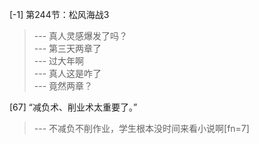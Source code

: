 
[-1] 第244节：松风海战3
>--- 真人灵感爆发了吗？<br>
>--- 第三天两章了<br>
>--- 过大年啊<br>
>--- 真人这是咋了<br>
>--- 竟然两章？<br>

[67] “减负术、削业术太重要了。”
>--- 不减负不削作业，学生根本没时间来看小说啊[fn=7]<br>
